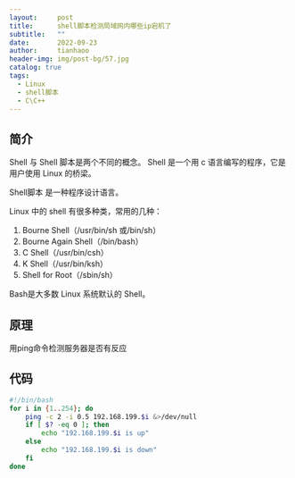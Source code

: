 ```yaml
---
layout:     post
title:      shell脚本检测局域网内哪些ip宕机了
subtitle:   ""
date:       2022-09-23
author:     tianhaoo
header-img: img/post-bg/57.jpg
catalog: true
tags:
  - Linux
  - shell脚本
  - C\C++
---
```


## 简介

Shell 与 Shell 脚本是两个不同的概念。
Shell 是一个用 c 语言编写的程序，它是用户使用 Linux 的桥梁。

Shell脚本 是一种程序设计语言。


Linux 中的 shell 有很多种类，常用的几种：
1. Bourne Shell（/usr/bin/sh 或/bin/sh）
2. Bourne Again Shell（/bin/bash）
3. C Shell（/usr/bin/csh）
4. K Shell（/usr/bin/ksh）
5. Shell for Root（/sbin/sh）

Bash是大多数 Linux 系统默认的 Shell。

## 原理

用ping命令检测服务器是否有反应

## 代码

```bash
#!/bin/bash
for i in {1..254}; do
	ping -c 2 -i 0.5 192.168.199.$i &>/dev/null
	if [ $? -eq 0 ]; then
		echo "192.168.199.$i is up"
	else
		echo "192.168.199.$i is down"
	fi 
done

```


